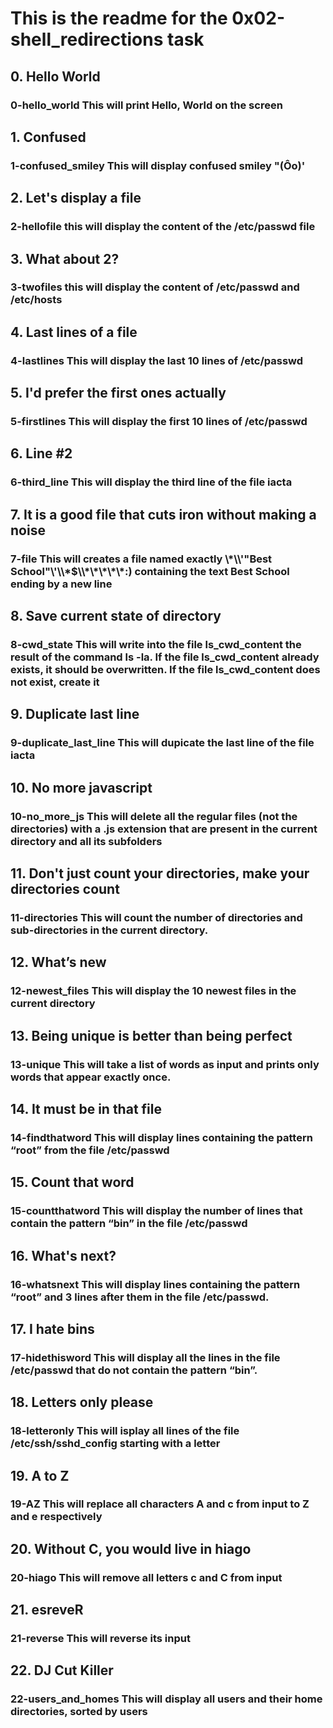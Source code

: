 <H1>This is the readme for the 0x02-shell_redirections task
<H2>0. Hello World
<H3>0-hello_world This will print Hello, World on the screen
<H2>1. Confused
<H3>1-confused_smiley This will display confused smiley "(Ôo)'
<H2>2. Let's display a file
<H3>2-hellofile this will display the content of the /etc/passwd file
<H2>3. What about 2?
<H3>3-twofiles this will display the content of /etc/passwd and /etc/hosts
<H2>4. Last lines of a file
<H3>4-lastlines This will display the last 10 lines of /etc/passwd
<H2>5. I'd prefer the first ones actually
<H3>5-firstlines This will display the first 10 lines of /etc/passwd
<H2>6. Line #2
<H3>6-third_line This will display the third line of the file iacta
<H2>7. It is a good file that cuts iron without making a noise
<H3>7-file This will creates a file named exactly \*\\'"Best School"\'\\*$\\*\*\*\*\*:) containing the text Best School ending by a new line
<H2>8. Save current state of directory
<H3>8-cwd_state This will write into the file ls_cwd_content the result of the command ls -la. If the file ls_cwd_content already exists, it should be overwritten. If the file ls_cwd_content does not exist, create it
<H2>9. Duplicate last line
<H3>9-duplicate_last_line This will dupicate the last line of the file iacta
<H2>10. No more javascript
<H3>10-no_more_js This will delete all the regular files (not the directories) with a .js extension that are present in the current directory and all its subfolders
<H2>11. Don't just count your directories, make your directories count
<H3>11-directories This will count the number of directories and sub-directories in the current directory.
<H2>12. What’s new
<H3>12-newest_files This will display the 10 newest files in the current directory
<H2>13. Being unique is better than being perfect
<H3>13-unique This will take a list of words as input and prints only words that appear exactly once.
<H2>14. It must be in that file
<H3>14-findthatword This will display lines containing the pattern “root” from the file /etc/passwd
<H2>15. Count that word
<H3>15-countthatword This will display the number of lines that contain the pattern “bin” in the file /etc/passwd
<H2>16. What's next?
<H3>16-whatsnext This will display lines containing the pattern “root” and 3 lines after them in the file /etc/passwd.
<H2>17. I hate bins
<H3>17-hidethisword This will display all the lines in the file /etc/passwd that do not contain the pattern “bin”.
<H2>18. Letters only please
<H3>18-letteronly This will isplay all lines of the file /etc/ssh/sshd_config starting with a letter
<H2>19. A to Z
<H3>19-AZ This will replace all characters A and c from input to Z and e respectively
<H2>20. Without C, you would live in hiago
<H3>20-hiago This will remove all letters c and C from input
<H2>21. esreveR
<H3>21-reverse This will reverse its input
<H2>22. DJ Cut Killer
<H3>22-users_and_homes This will display all users and their home directories, sorted by users

